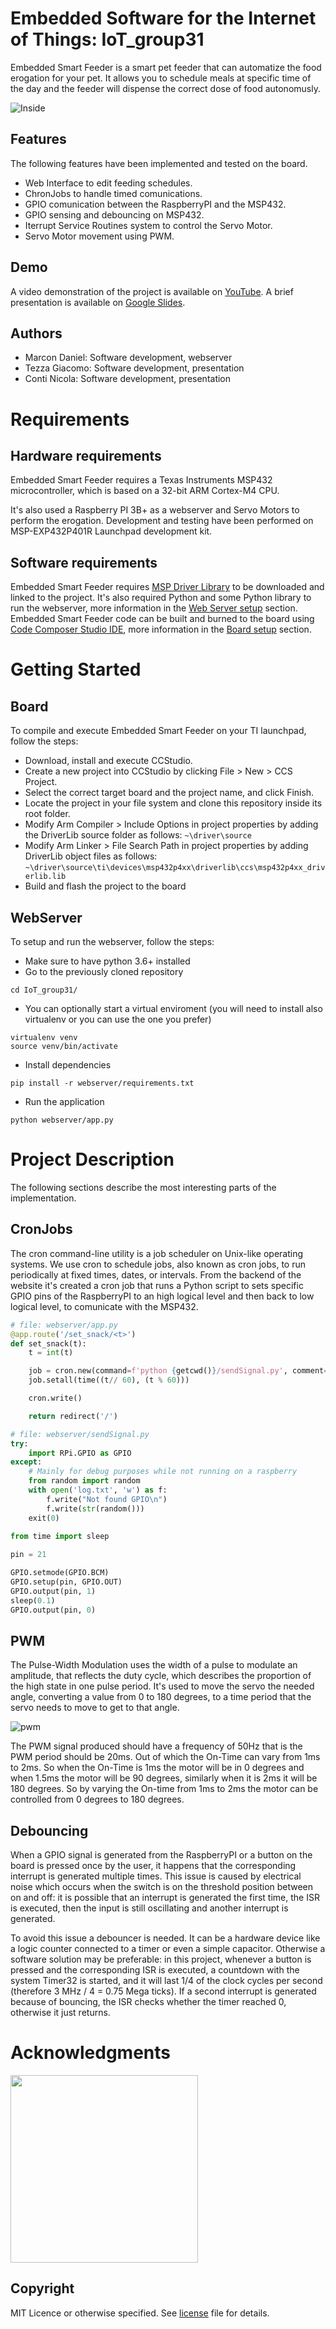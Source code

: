 # Embedded Software for the Internet of Things: IoT_group31

Embedded Smart Feeder is a smart pet feeder that can automatize the food erogation for your pet. It allows you to schedule meals at specific time of the day and the feeder will dispense the correct dose of food autonomusly.

![Inside](https://i.imgur.com/thVOqGj.jpg)

## Features

The following features have been implemented and tested on the board.
- Web Interface to edit feeding schedules.
- ChronJobs to handle timed comunications.
- GPIO comunication between the RaspberryPI and the MSP432.
- GPIO sensing and debouncing on MSP432.
- Iterrupt Service Routines system to control the Servo Motor.
- Servo Motor movement using PWM.

## Demo

A video demonstration of the project is available on [YouTube](link).
A brief presentation is available on [Google Slides](https://docs.google.com/presentation/d/1O1WLHBDQUMl41cEYhrukCoQteXkMGJ9-R98tLyEIqY4/edit?usp=sharing).

## Authors

- Marcon Daniel: Software development, webserver
- Tezza Giacomo: Software development, presentation
- Conti Nicola: Software development, presentation

# Requirements

## Hardware requirements

Embedded Smart Feeder requires a Texas Instruments MSP432 microcontroller, which is based on a 32-bit ARM Cortex-M4 CPU.
<!-- if used in future uncomment otherwise delete -->
<!-- The [Educational Booster Pack](https://www.ti.com/tool/BOOSTXL-EDUMKII) with its additional hardware peripherals is also required.   -->
It's also used a Raspberry PI 3B+ as a webserver and Servo Motors to perform the erogation.
Development and testing have been performed on MSP-EXP432P401R Launchpad development kit.  

## Software requirements
Embedded Smart Feeder requires [MSP Driver Library](https://www.ti.com/tool/MSPDRIVERLIB) to be downloaded and linked to the project.
It's also required Python and some Python library to run the webserver, more information in the [Web Server setup](#webserver) section.
Embedded Smart Feeder code can be built and burned to the board using [Code Composer Studio IDE](https://www.ti.com/tool/CCSTUDIO), more information in the [Board setup](#board) section.

# Getting Started

## Board

To compile and execute Embedded Smart Feeder on your TI launchpad, follow the steps:

- Download, install and execute CCStudio.
- Create a new project into CCStudio by clicking File > New > CCS Project.
- Select the correct target board and the project name, and click Finish.
- Locate the project in your file system and clone this repository inside its root folder. 
- Modify Arm Compiler > Include Options in project properties by adding the DriverLib source folder as follows:
`~\driver\source`
- Modify Arm Linker > File Search Path in project properties by adding DriverLib object files as follows:
`~\driver\source\ti\devices\msp432p4xx\driverlib\ccs\msp432p4xx_driverlib.lib`
- Build and flash the project to the board

## WebServer

To setup and run the webserver, follow the steps:

- Make sure to have python 3.6+ installed
- Go to the previously cloned repository
```
cd IoT_group31/
```
- You can optionally start a virtual enviroment (you will need to install also virtualenv or you can use the one you prefer)
```
virtualenv venv
source venv/bin/activate
```
- Install dependencies
```
pip install -r webserver/requirements.txt
```
- Run the application
```
python webserver/app.py
```

# Project Description
The following sections describe the most interesting parts of the implementation.

## CronJobs
The cron command-line utility is a job scheduler on Unix-like operating systems.
We use cron to schedule jobs, also known as cron jobs, to run periodically at fixed times, dates, or intervals.
From the backend of the website it's created a cron job that runs a Python script to sets specific GPIO pins of the RaspberryPI to an high logical level and then back to low logical level, to comunicate with the MSP432.

```python
# file: webserver/app.py
@app.route('/set_snack/<t>')
def set_snack(t):
    t = int(t)

    job = cron.new(command=f'python {getcwd()}/sendSignal.py', comment=str(unixtime()))
    job.setall(time((t// 60), (t % 60)))

    cron.write()

    return redirect('/')
```

```python
# file: webserver/sendSignal.py
try:
    import RPi.GPIO as GPIO
except:
    # Mainly for debug purposes while not running on a raspberry
    from random import random
    with open('log.txt', 'w') as f:
        f.write("Not found GPIO\n")
        f.write(str(random()))
    exit(0)
    
from time import sleep

pin = 21

GPIO.setmode(GPIO.BCM)
GPIO.setup(pin, GPIO.OUT)
GPIO.output(pin, 1)
sleep(0.1)
GPIO.output(pin, 0)
```

## PWM
The Pulse-Width Modulation uses the width of a pulse to modulate an amplitude, that reflects the duty cycle, which describes the proportion of the high state in one pulse period.
It's used to move the servo the needed angle, converting a value from 0 to 180 degrees, to a time period that the servo needs to move to get to that angle.

![pwm](https://i.imgur.com/Tg8Y91F.jpg)

The PWM signal produced should have a frequency of 50Hz that is the PWM period should be 20ms.
Out of which the On-Time can vary from 1ms to 2ms.
So when the On-Time is 1ms the motor will be in 0 degrees and when 1.5ms the motor will be 90 degrees, similarly when it is 2ms it will be 180 degrees.
So by varying the On-time from 1ms to 2ms the motor can be controlled from 0 degrees to 180 degrees.

## Debouncing
When a GPIO signal is generated from the RaspberryPI or a button on the board is pressed once by the user, it happens that the corresponding interrupt is generated multiple times.
This issue is caused by electrical noise which occurs when the switch is on the threshold position between on and off:
it is possible that an interrupt is generated the first time, the ISR is executed, then the input is still oscillating and another interrupt is generated.

To avoid this issue a debouncer is needed.
It can be a hardware device like a logic counter connected to a timer or even a simple capacitor.
Otherwise a software solution may be preferable: in this project, whenever a button is pressed and the corresponding ISR is executed, a countdown with the system Timer32 is started, and it will last 1/4 of the clock cycles per second (therefore 3 MHz / 4 = 0.75 Mega ticks).
If a second interrupt is generated because of bouncing, the ISR checks whether the timer reached 0, otherwise it just returns.

# Acknowledgments

<a href="https://www.unitn.it/"><img src="https://www.unitn.it/sites/www.unitn.it/themes/unitn_theme/images/newlogo_unitn_it.png" width="300px"></a>

## Copyright

MIT Licence or otherwise specified. See [license](./LICENSE) file for details.
